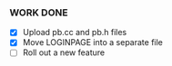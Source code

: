 ### WORK DONE

- [x] Upload pb.cc and pb.h files
- [x] Move LOGINPAGE into a separate file
- [ ] Roll out a new feature
